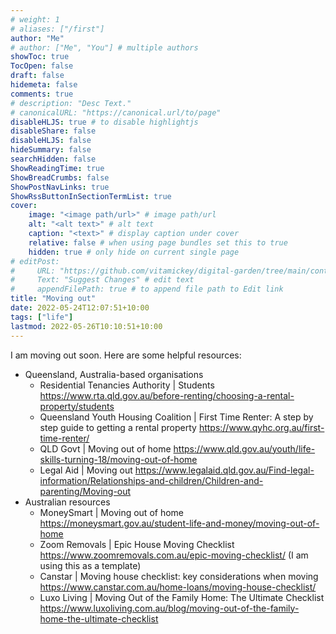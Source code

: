```yaml
---
# weight: 1
# aliases: ["/first"]
author: "Me"
# author: ["Me", "You"] # multiple authors
showToc: true
TocOpen: false
draft: false
hidemeta: false
comments: true
# description: "Desc Text."
# canonicalURL: "https://canonical.url/to/page"
disableHLJS: true # to disable highlightjs
disableShare: false
disableHLJS: false
hideSummary: false
searchHidden: false
ShowReadingTime: true
ShowBreadCrumbs: false
ShowPostNavLinks: true
ShowRssButtonInSectionTermList: true
cover:
    image: "<image path/url>" # image path/url
    alt: "<alt text>" # alt text
    caption: "<text>" # display caption under cover
    relative: false # when using page bundles set this to true
    hidden: true # only hide on current single page
# editPost:
#     URL: "https://github.com/vitamickey/digital-garden/tree/main/content"
#     Text: "Suggest Changes" # edit text
#     appendFilePath: true # to append file path to Edit link
title: "Moving out"
date: 2022-05-24T12:07:51+10:00
tags: ["life"]
lastmod: 2022-05-26T10:10:51+10:00
---
```


I am moving out soon. Here are some helpful resources:

- Queensland, Australia-based organisations
    - Residential Tenancies Authority | Students https://www.rta.qld.gov.au/before-renting/choosing-a-rental-property/students
    - Queensland Youth Housing Coalition | First Time Renter: A step by step guide to getting a rental property https://www.qyhc.org.au/first-time-renter/
    - QLD Govt | Moving out of home https://www.qld.gov.au/youth/life-skills-turning-18/moving-out-of-home
    - Legal Aid | Moving out https://www.legalaid.qld.gov.au/Find-legal-information/Relationships-and-children/Children-and-parenting/Moving-out
- Australian resources
    - MoneySmart | Moving out of home https://moneysmart.gov.au/student-life-and-money/moving-out-of-home
    - Zoom Removals | Epic House Moving Checklist https://www.zoomremovals.com.au/epic-moving-checklist/ (I am using this as a template)
    - Canstar | Moving house checklist: key considerations when moving https://www.canstar.com.au/home-loans/moving-house-checklist/
    - Luxo Living | Moving Out of the Family Home: The Ultimate Checklist https://www.luxoliving.com.au/blog/moving-out-of-the-family-home-the-ultimate-checklist
